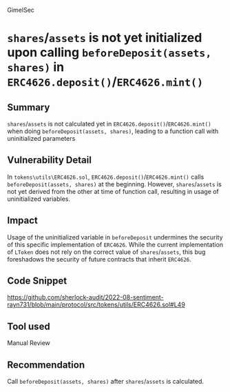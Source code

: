 GimelSec
# `shares`/`assets` is not yet initialized upon calling `beforeDeposit(assets, shares)` in `ERC4626.deposit()`/`ERC4626.mint()`

## Summary

`shares`/`assets` is not calculated yet in `ERC4626.deposit()`/`ERC4626.mint()` when doing `beforeDeposit(assets, shares)`, leading to a function call with uninitialized parameters

## Vulnerability Detail

In `tokens\utils\ERC4626.sol`, `ERC4626.deposit()`/`ERC4626.mint()` calls `beforeDeposit(assets, shares)` at the beginning. However, `shares`/`assets` is not yet derived from the other at time of function call, resulting in usage of uninitialized variables.

## Impact

Usage of the uninitialized variable in `beforeDeposit` undermines the security of this specific implementation of `ERC4626`. While the current implementation of `LToken` does not rely on the correct value of `shares`/`assets`, this bug foreshadows the security of future contracts that inherit `ERC4626`.

## Code Snippet

https://github.com/sherlock-audit/2022-08-sentiment-rayn731/blob/main/protocol/src/tokens/utils/ERC4626.sol#L49

## Tool used

Manual Review

## Recommendation

Call `beforeDeposit(assets, shares)` after `shares`/`assets` is calculated.

